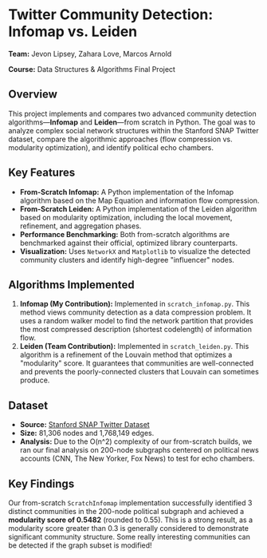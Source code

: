 # Twitter Community Detection: Infomap vs. Leiden

**Team:** Jevon Lipsey, Zahara Love, Marcos Arnold

**Course:** Data Structures & Algorithms Final Project

## Overview

This project implements and compares two advanced community detection algorithms—**Infomap** and **Leiden**—from scratch in Python. The goal was to analyze complex social network structures within the Stanford SNAP Twitter dataset, compare the algorithmic approaches (flow compression vs. modularity optimization), and identify political echo chambers.

## Key Features

* **From-Scratch Infomap:** A Python implementation of the Infomap algorithm based on the Map Equation and information flow compression.
* **From-Scratch Leiden:** A Python implementation of the Leiden algorithm based on modularity optimization, including the local movement, refinement, and aggregation phases.
* **Performance Benchmarking:** Both from-scratch algorithms are benchmarked against their official, optimized library counterparts.
* **Visualization:** Uses `NetworkX` and `Matplotlib` to visualize the detected community clusters and identify high-degree "influencer" nodes.

## Algorithms Implemented

1.  **Infomap (My Contribution):** Implemented in `scratch_infomap.py`. This method views community detection as a data compression problem. It uses a random walker model to find the network partition that provides the most compressed description (shortest codelength) of information flow.
2.  **Leiden (Team Contribution):** Implemented in `scratch_leiden.py`. This algorithm is a refinement of the Louvain method that optimizes a "modularity" score. It guarantees that communities are well-connected and prevents the poorly-connected clusters that Louvain can sometimes produce.

## Dataset

* **Source:** [Stanford SNAP Twitter Dataset](https://snap.stanford.edu/data/ego-Twitter.html)
* **Size:** 81,306 nodes and 1,768,149 edges.
* **Analysis:** Due to the O(n^2) complexity of our from-scratch builds, we ran our final analysis on 200-node subgraphs centered on political news accounts (CNN, The New Yorker, Fox News) to test for echo chambers.

## Key Findings

Our from-scratch `ScratchInfomap` implementation successfully identified 3 distinct communities in the 200-node political subgraph and achieved a **modularity score of 0.5482** (rounded to 0.55).
This is a strong result, as a modularity score greater than 0.3 is generally considered to demonstrate significant community structure. Some really interesting communities can be detected if the graph subset is modified!
